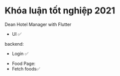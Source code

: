 # Khóa luận tốt nghiệp 2021

Dean Hotel Manager with Flutter


- UI ✅

backend:
- Login ✅
+ Food Page:
+ Fetch foods✅






